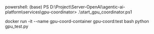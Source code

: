 powershell:
(base) PS D:\Project\Server-OpenAI\agentic-ai-platform\services\gpu-coordinator> .\start_gpu_coordinator.ps1

docker run -it --name gpu-coord-container gpu-coord:test bash
python gpu_test.py
